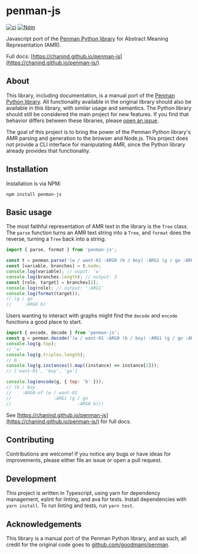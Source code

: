 # penman-js

[![ci](https://img.shields.io/github/actions/workflow/status/chanind/penman-js/ci.yaml?branch=main)](https://github.com/chanind/penman-js)
[![Npm](https://img.shields.io/npm/v/penman-js)](https://www.npmjs.com/package/penman-js)

Javascript port of the [Penman Python library](https://github.com/goodmami/penman) for Abstract Meaning Representation (AMR).

Full docs: [https://chanind.github.io/penman-js](https://chanind.github.io/penman-js/)

## About

This library, including documentation, is a manual port of the [Penman Python library](https://github.com/goodmami/penman). All functionality available in the original library should also be available in this library, with similar usage and semantics. The Python library should still be considered the main project for new features. If you find that behavior differs between these libraries, please [open an issue](https://github.com/chanind/penman-js/issues).

The goal of this project is to bring the power of the Penman Python library's AMR parsing and generation to the browser and Node.js. This project does not provide a CLI interface for manipulating AMR, since the Python library already provides that functionality.

## Installation

Installation is via NPM:

```
npm install penman-js
```

## Basic usage

The most faithful representation of AMR text in the library is the `Tree` class. The `parse` function turns an AMR text string into a `Tree`, and `format` does the reverse, turning a `Tree` back into a string.

```js
import { parse, format } from 'penman-js';

const t = penman.parse('(w / want-01 :ARG0 (b / boy) :ARG1 (g / go :ARG0 b))');
const [variable, branches] = t.node;
console.log(variable); // ouput: 'w'
console.log(branches.length); // output: 3
const [role, target] = branches[2];
console.log(role); // output: ':ARG1'
console.log(format(target));
// (g / go
//     :ARG0 b)
```

Users wanting to interact with graphs might find the `decode` and
`encode` functions a good place to start.

```js
import { encode, decode } from 'penman-js';
const g = penman.decode('(w / want-01 :ARG0 (b / boy) :ARG1 (g / go :ARG0 b))');
console.log(g.top);
// 'w'
console.log(g.triples.length);
// 6
console.log(g.instances().map((instance) => instance[2]));
// ['want-01', 'boy', 'go']

console.log(encode(g, { top: 'b' }));
// (b / boy
//    :ARG0-of (w / want-01
//                :ARG1 (g / go
//                         :ARG0 b)))
```

See [https://chanind.github.io/penman-js](https://chanind.github.io/penman-js/) for full docs.

## Contributing

Contributions are welcome! If you notice any bugs or have ideas for improvements, please either file an issue or open a pull request.

## Development

This project is written in Typescript, using yarn for dependency management, eslint for linting, and ava for tests. Install dependencies with `yarn install`. To run linting and tests, run `yarn test`.

## Acknowledgements

This library is a manual port of the Penman Python library, and as such, all credit for the original code goes to [github.com/goodmami/penman](https://github.com/goodmami/penman).
